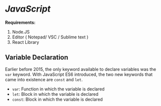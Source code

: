 # *JavaScript*

**Requirements:**

 1. Node.JS
 2. Editor ( Notepad/ VSC / Sublime text )
 3. React Library
 

## Variable Declaration
Earlier before 2015, the only keyword available to declare variables was the `var` keyword. With JavaScript ES6 introduced, the two new keywords that came into existence are `const` and `let`.

-   `var`: Function in which the variable is declared
-   `let`: Block in which the variable is declared
-   `const`: Block in which the variable is declared






